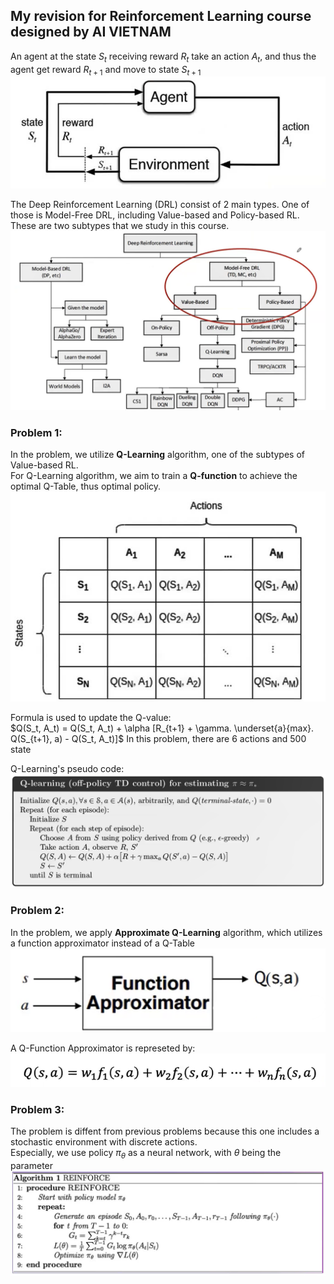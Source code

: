 ## My revision for Reinforcement Learning course designed by AI VIETNAM

An agent at the state $S_t$ receiving reward $R_t$ take an action $A_t$, and thus the agent get reward $R_{t+1}$ and move to state $S_{t+1}$ 
![RL overview](images/RL.jpg)

The Deep Reinforcement Learning (DRL) consist of 2 main types. One of those is Model-Free DRL, including Value-based and Policy-based RL. These are two subtypes that we study in this course. 
![RL overview 1](images/RL1.png)

### Problem 1:
In the problem, we utilize **Q-Learning** algorithm, one of the subtypes of Value-based RL.  <br>
For Q-Learning algorithm, we aim to train a **Q-function** to achieve the optimal Q-Table, thus optimal policy. <br>
![RL overview 2](images/RL2.jpg)

Formula is used to update the Q-value: <br>
$Q(S_t, A_t) = Q(S_t, A_t) + \alpha [R_{t+1} + \gamma. \underset{a}{max}. Q(S_{t+1}, a) - Q(S_t, A_t)]$
In this problem, there are 6 actions and 500 state <br>

Q-Learning's pseudo code:
![RL overview 3](images/RL3.png)

### Problem 2:
In the problem, we apply **Approximate Q-Learning** algorithm, which utilizes a function approximator instead of a Q-Table <br>
![RL overview 4](images/RL4.png)

A Q-Function Approximator is represeted by: <br>
![RL overview 5](images/RL5.png)

### Problem 3:
The problem is diffent from previous problems because this one includes a stochastic environment with discrete actions. <br>
Especially, we use policy $\pi _{\theta}$ as a neural network, with $\theta$ being the parameter 
![RL overview 6](images/RL6.jpg)


